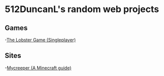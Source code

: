 # 512DuncanL's random web projects

## Games
-[The Lobster Game (Singleplayer)](https://512duncanl.github.io/lobster.html)
## Sites
-[Mycreeper (A Minecraft guide)](https://mycreeper.site)
